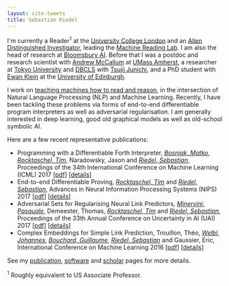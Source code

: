```yaml
---
layout: site-tweets
title: Sebastian Riedel
---
```


I'm currently a Reader<sup>1</sup> at the [University College London](http://www.ucl.ac.uk) and an [Allen Distinguished Investigator](http://www.pgafamilyfoundation.org/programs/investigators-fellows/key-initiative/adi-artificial-intelligence-awards), leading the [Machine Reading Lab](http://mr.cs.ucl.ac.uk/). I am also the head
of research at [Bloomsbury AI](http://bloomsbury.ai). Before that I was a postdoc and research scientist with [Andrew McCallum](http://people.cs.umass.edu/~mccallum/) at [UMass Amherst](http://cs.umass.edu), a researcher at [Tokyo University](http://www.u-tokyo.ac.jp/en/) and [DBCLS](http://dbcls.rois.ac.jp/en/) with [Tsujii Junichi](http://en.wikipedia.org/wiki/Jun'ichi_Tsujii), and a PhD student with [Ewan Klein](http://homepages.inf.ed.ac.uk/ewan/) at the [University of Edinburgh](http://www.ed.ac.uk/home).

I work on [teaching machines how to read and reason](http://mr.cs.ucl.ac.uk/), in the intersection of Natural Language Processing (NLP) and Machine Learning. Recently, I have been tackling these problems
via forms of end-to-end differentiable program interpreters as well as adversarial regularisation. I am generally interested in deep learning, good old graphical models as well as old-school symbolic AI.    

Here are a few recent representative publications:

<ul>
<li class="pubitem">
<span class="title">Programming with a Differentiable Forth Interpreter</span>,
<span class="author"><a href="http://matko.info/"><i>Bosnjak, Matko</i></a>, <a href="http://rockt.github.io/"><i>Rocktaschel, Tim</i></a>, Naradowsky, Jason and <a href="http://riedelcastro.github.com/"><i>Riedel, Sebastian</i></a></span>,
<span class="booktitle">Proceedings of the 34th International Conference on Machine Learning (ICML)</span>
<span class="year">2017</span>
[<a href="https://arxiv.org/abs/1605.06640">pdf</a>]
[<a href="details/bosnjak2017forth.html">details</a>]
</li>
<li class="pubitem">
<span class="title">End-to-end Differentiable Proving</span>,
<span class="author"><a href="http://rockt.github.io/"><i>Rocktaschel, Tim</i></a> and <a href="http://riedelcastro.github.com/"><i>Riedel, Sebastian</i></a></span>,
<span class="booktitle">Advances in Neural Information Processing Systems (NIPS)</span>
<span class="year">2017</span>
[<a href="https://arxiv.org/abs/1705.11040">pdf</a>]
[<a href="details/rocktaschel2017nips.html">details</a>]
</li>
<li class="pubitem">
<span class="title">Adversarial Sets for Regularising Neural Link Predictors</span>,
<span class="author"><a href="http://neuralnoise.com/"><i>Minervini, Pasquale</i></a>, Demeester, Thomas, <a href="http://rockt.github.io/"><i>Rocktaschel, Tim</i></a> and <a href="http://riedelcastro.github.com/"><i>Riedel, Sebastian</i></a></span>,
<span class="booktitle">Proceedings of the 33th Annual Conference on Uncertainty in AI (UAI)</span>
<span class="year">2017</span>
[<a href="https://arxiv.org/abs/1707.07596">pdf</a>]
[<a href="details/minervini2017adversarial.html">details</a>]
</li>
<li class="pubitem">
<span class="title">Complex Embeddings for Simple Link Prediction</span>,
<span class="author">Trouillon, Théo, <a href="http://www.cs.ucl.ac.uk/cs_people/J.Welbl.html/"><i>Welbl, Johannes</i></a>, <a href="https://gbouchar.github.io/"><i>Bouchard, Guillaume</i></a>, <a href="http://riedelcastro.github.com/"><i>Riedel, Sebastian</i></a> and Gaussier, Eric</span>,
<span class="booktitle">International Conference on Machine Learning</span>
<span class="year">2016</span>
[<a href="http://jmlr.org/proceedings/papers/v48/trouillon16.pdf">pdf</a>]
[<a href="details/trouillon2016complex.html">details</a>]
</li>
</ul>

See my [publication](/publications/all.html), [software](/software.html) and [scholar](http://scholar.google.com/citations?user=AcCtcrsAAAAJ&hl=en) pages for more details.


<sup>1</sup> Roughly equivalent to US Associate Professor.
